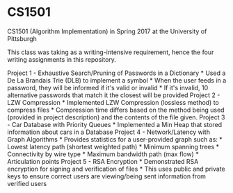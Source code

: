 # CS1501
CS1501 (Algorithm Implementation) in Spring 2017 at the University of Pittsburgh

This class was taking as a writing-intensive requirement, hence the four writing assignments in this repository.

Project 1 - Exhaustive Search/Pruning of Passwords in a Dictionary
    * Used a De La Brandais Trie (DLB) to implement a symbol
    * When the user feeds in a password, they will be informed if it's valid or invalid
        * If it's invalid, 10 alternative passwords that match it the closest will be provided
Project 2 - LZW Compression
    * Implemented LZW Compression (lossless method) to compress files
        * Compression time differs based on the method being used (provided in project description)
            and the contents of the file given.
Project 3 - Car Database with Priority Queues
    * Implemented a Min Heap that stored information about cars in a Database
Project 4 - Network/Latency with Graph Algorithms
    * Provides statistics for a user-provided graph such as:
        * Lowest latency path (shortest weighted path)
        * Minimum spanning trees
        * Connectivity by wire type
        * Maximum bandwidth path (max flow)
        * Articulation points
Project 5 - RSA Encryption
    * Demonstrated RSA encryption for signing and verification of files
            * This uses public and private keys to ensure correct users are viewing/being sent information from verified users
